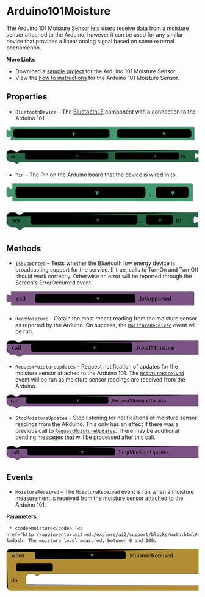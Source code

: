 # Arduino101Moisture

The Arduino 101 Moisture Sensor lets users receive data from a moisture sensor attached to the Arduino, however it can be used for any similar device that provides a linear analog signal based on some external phenomenon.<br>

<strong>More Links</strong><ul><li>Download a <a href='http://iot.appinventor.mit.edu/assets/samples/Arduino101MoistureSensor.aia' target='_blank'>sample project</a> for the Arduino 101 Moisture Sensor.</li><li>View the <a href='http://iot.appinventor.mit.edu/assets/howtos/MIT_App_Inventor_IoT_Moisture_Sensor.pdf' target='_blank'>how to instructions</a> for the Arduino 101 Moisture Sensor.</li></ul>

## Properties

+ <a name="BluetoothDevice"></a>`BluetoothDevice` – The <a href='http://iot.appinventor.mit.edu/#/bluetoothle/bluetoothleintro'>BluetoothLE</a> component with a connection to the Arduino 101.


![get Arduino101Moisture1 BluetoothDevice ](blocks/Arduino101Moisture.BluetoothDevice_getter.svg)


![set Arduino101Moisture1 BluetoothDevice  to](blocks/Arduino101Moisture.BluetoothDevice_setter.svg)

+ <a name="Pin"></a>`Pin` – The Pin on the Arduino board that the device is wired in to.


![get Arduino101Moisture1 Pin ](blocks/Arduino101Moisture.Pin_getter.svg)


![set Arduino101Moisture1 Pin  to](blocks/Arduino101Moisture.Pin_setter.svg)

## Methods

+ <a name="IsSupported"></a>`IsSupported` – Tests whether the Bluetooth low energy device is broadcasting support for the service. If true,
 calls to TurnOn and TurnOff should work correctly. Otherwise an error will be reported through
 the Screen's ErrorOccurred event.

![call Arduino101Moisture1 IsSupported](blocks/Arduino101Moisture.IsSupported.svg)

+ <a name="ReadMoisture"></a>`ReadMoisture` – Obtain the most recent reading from the moisture sensor as reported by the Arduino. On success,
 the <a href="#MoistureReceived"><code>MoistureReceived</code></a> event will be run.

![call Arduino101Moisture1 ReadMoisture](blocks/Arduino101Moisture.ReadMoisture.svg)

+ <a name="RequestMoistureUpdates"></a>`RequestMoistureUpdates` – Request notification of updates for the moisture sensor attached to the Arduino 101. The <a
 href="#MoistureReceived"><code>MoistureReceived</code></a> event will be run as moisture
 sensor readings are received from the Arduino.

![call Arduino101Moisture1 RequestMoistureUpdates](blocks/Arduino101Moisture.RequestMoistureUpdates.svg)

+ <a name="StopMoistureUpdates"></a>`StopMoistureUpdates` – Stop listening for notifications of moisture sensor readings from the ARduino. This only has
 an effect if there was a previous call to <a
 href="#RequestMoistureUpdates"><code>RequestMoistureUpdates</code></a>. There may be
 additional pending messages that will be processed after this call.

![call Arduino101Moisture1 StopMoistureUpdates](blocks/Arduino101Moisture.StopMoistureUpdates.svg)

## Events

+ <a name="MoistureReceived"></a>`MoistureReceived` – The <code>MoistureReceived</code> event is run when a moisture measurement is received from
 the moisture sensor attached to the Arduino 101.

 __Parameters__:

     * <code>moisture</code> (<a href="http://appinventor.mit.edu/explore/ai2/support/blocks/math.html#number">_number_</a>) &mdash; The moisture level measured, between 0 and 100.

![when Arduino101Moisture1 MoistureReceived moisture do](blocks/Arduino101Moisture.MoistureReceived.svg)


